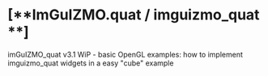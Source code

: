 # [**ImGuIZMO.quat / imguizmo_quat **]

imGuIZMO_quat v3.1 WiP - basic OpenGL examples: how to implement imguizmo_quat widgets in a easy "cube" example




